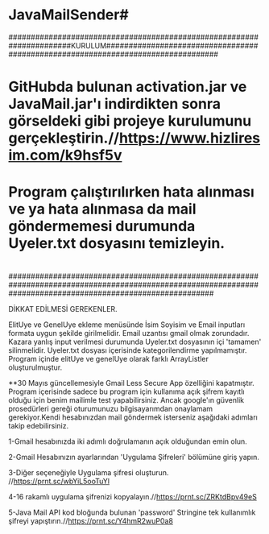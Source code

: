 # JavaMailSender#

######################################################################KURULUM#################################################################################
#                                                                                                                                                            #
# GitHubda bulunan activation.jar ve JavaMail.jar'ı indirdikten sonra görseldeki gibi projeye kurulumunu gerçekleştirin.//https://www.hizliresim.com/k9hsf5v #
# Program çalıştırılırken hata alınması ve ya hata alınmasa da mail göndermemesi durumunda Uyeler.txt dosyasını temizleyin.                                   #
#                                                                                                                                                            #
##############################################################################################################################################################



DİKKAT EDİLMESİ GEREKENLER.

ElitUye ve GenelUye ekleme menüsünde İsim Soyisim ve Email inputları formata uygun şekilde girilmelidir.
Email uzantısı gmail olmak zorundadır.
Kazara yanlış input verilmesi durumunda Uyeler.txt dosyasının içi 'tamamen' silinmelidir.
Uyeler.txt dosyası içerisinde kategorilendirme yapılmamıştır. Program içinde elitUye ve genelUye olarak farklı ArrayListler oluşturulmuştur.

**30 Mayıs güncellemesiyle Gmail Less Secure App özelliğini kapatmıştır. Program içerisinde sadece bu program için kullanıma açık şifrem kayıtlı olduğu için benim mailimle test yapabilirsiniz. Ancak google'ın güvenlik prosedürleri gereği oturumunuzu bilgisayarımdan onaylamam gerekiyor.Kendi hesabınızdan mail göndermek isterseniz aşağıdaki adımları takip edebilirsiniz.

1-Gmail hesabınızda iki adımlı doğrulamanın açık olduğundan emin olun.

2-Gmail Hesabınızın ayarlarından 'Uygulama Şifreleri' bölümüne giriş yapın.

3-Diğer seçeneğiyle Uygulama şifresi oluşturun. //https://prnt.sc/wbYiL5ooTuYl

4-16 rakamlı uygulama şifrenizi kopyalayın.//https://prnt.sc/ZRKtdBpv49eS

5-Java Mail API kod bloğunda bulunan 'password' Stringine tek kullanımlık şifreyi yapıştırın.//https://prnt.sc/Y4hmR2wuP0a8
